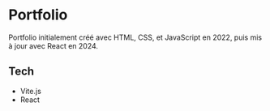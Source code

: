 # Portfolio

Portfolio initialement créé avec HTML, CSS, et JavaScript en 2022, puis mis à jour avec React en 2024. 

## Tech

- Vite.js
- React



